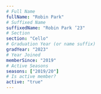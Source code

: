 ```yaml
---
# Full Name
fullName: "Robin Park"
# Suffixed Name
suffixedName: "Robin Park ’23"
# Section
section: "Cello"
# Graduation Year (or name suffix)
gradYear: "2023"
# Year Joined
memberSince: "2019"
# Active Seasons
seasons: ["2019/20"]
# Is active member?
active: "true"
---
```


